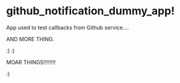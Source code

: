 github_notification_dummy_app!
=============================

App used to test callbacks from Github service....

AND MORE THING.

:) :)

MOAR THINGS!!!!!!!!

:)
